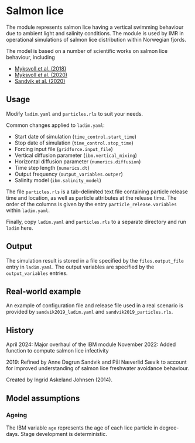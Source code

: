 # Salmon lice

The module represents salmon lice having a vertical swimming behaviour due to
ambient light and salinity conditions. The module is used by IMR in operational
simulations of salmon lice distribution within Norwegian fjords.

The model is based on a number of scientific works on salmon lice behaviour, including
- [Myksvoll et al. (2018)](https://doi.org/10.1371/journal.pone.0201338)
- [Myksvoll et al. (2020)](https://doi.org/10.3354/aei00359)
- [Sandvik et al. (2020)](https://doi.org/10.1093/icesjms/fsz256)

## Usage

Modify `ladim.yaml` and `particles.rls` to suit your needs.

Common changes applied to `ladim.yaml`:
- Start date of simulation (`time_control.start_time`)
- Stop date of simulation (`time_control.stop_time`)
- Forcing input file (`gridforce.input_file`)
- Vertical diffusion parameter (`ibm.vertical_mixing`)
- Horizontal diffusion parameter (`numerics.diffusion`)
- Time step length (`numerics.dt`)
- Output frequency (`output_variables.outper`)
- Salinity model (`ibm.salinity_model`)

The file `particles.rls` is a tab-delimited text file containing particle
release time and location, as well as particle attributes at the release time.
The order of the columns is given by the entry `particle_release.variables`
within `ladim.yaml`.

Finally, copy `ladim.yaml` and `particles.rls` to a separate directory and
run `ladim` here.


## Output

The simulation result is stored in a file specified by the `files.output_file`
entry in `ladim.yaml`. The output variables are specified by the
`output_variables` entries. 

## Real-world example 

An example of configuration file and release file used in a real scenario is
provided by `sandvik2019_ladim.yaml` and `sandvik2019_particles.rls`.


## History

April 2024: Major overhaul of the IBM module
November 2022: Added function to compute salmon lice infectivity 

2019: Refined by Anne Dagrun Sandvik and Pål Næverlid Sævik to account
for improved understanding of salmon lice freshwater avoidance behaviour. 

Created by Ingrid Askeland Johnsen (2014).


## Model assumptions

### Ageing

The IBM variable `age` represents the age of each lice particle in degree-days.
Stage development is deterministic.   